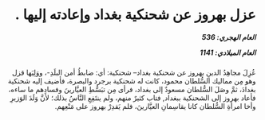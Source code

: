 <h1 dir="rtl">عزل بهروز عن شحنكية بغداد وإعادته إليها .</h1>

<h5 dir="rtl">العام الهجري:  536

العام الميلادي: 1141

</h5>

<p dir="rtl">عُزِلَ مجاهِدُ الدينِ بهروز عن شحنكية بغداد– شحنكية: أي: ضابطُ أمن البلَدِ-، ووَلِيَها قزل وهو مِن مماليك السُّلطان محمود، كانت له شحنكية برجرد والبصرة، فأضيف إليه شحنكية بغدادَ، ثمَّ وصَلَ السُّلطان مسعودٌ إلى بغداد، فرأى مِن تبَسُّطِ العيَّارينَ وفسادِهم ما ساءه، فأعاد بهروز إلى الشحنكية ببغداد, فتاب كثيرٌ منهم، ولم ينتَفِعِ النَّاسُ بذلك؛ لأنَّ وَلَدَ الوَزيرِ وأخا امرأةِ السُّلطان كانا يقاسِمانِ العيَّارينَ، فلم يَقدِرْ بهروز على مَنْعِهم.</p></br>
